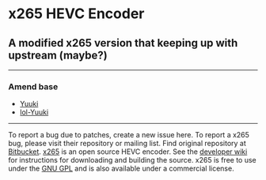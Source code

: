 # x265 HEVC Encoder
## A modified x265 version that keeping up with upstream (maybe?)

---
### Amend base
- [Yuuki](https://github.com/AmusementClub/x265)
- [lol-Yuuki](https://github.com/Mr-Z-2697/x265-Yuuki-Asuna/tree/lol-Yuuki)
---

To report a bug due to patches, create a new issue here. To report a x265 bug, please visit their repository or mailing list.
Find original repository at [Bitbucket](https://bitbucket.org/multicoreware/x265_git).
[x265](https://www.videolan.org/developers/x265.html) is an open source HEVC encoder. See the [developer wiki](https://bitbucket.org/multicoreware/x265_git/wiki/) for instructions for downloading and building the source.
x265 is free to use under the [GNU GPL](https://www.gnu.org/licenses/gpl-2.0.html) and is also available under a commercial license.